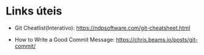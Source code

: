 # Links úteis

- Git Cheatlist(Interativo): https://ndpsoftware.com/git-cheatsheet.html

- How to Write a Good Commit Message: https://chris.beams.io/posts/git-commit/
